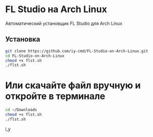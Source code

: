 # FL Studio на Arch Linux

Автоматический установщик FL Studio для Arch Linux

## Установка

```bash
git clone https://github.com/iy-cmd/FL-Studio-on-Arch-Linux.git
cd FL-Studio-on-Arch-Linux
chmod +x flst.sh
./flst.sh
```
# Или скачайте файл вручную и откройте в терминале
```bash
cd ~/Downloads
chmod +x flst.sh
./flst.sh
```
i_y
